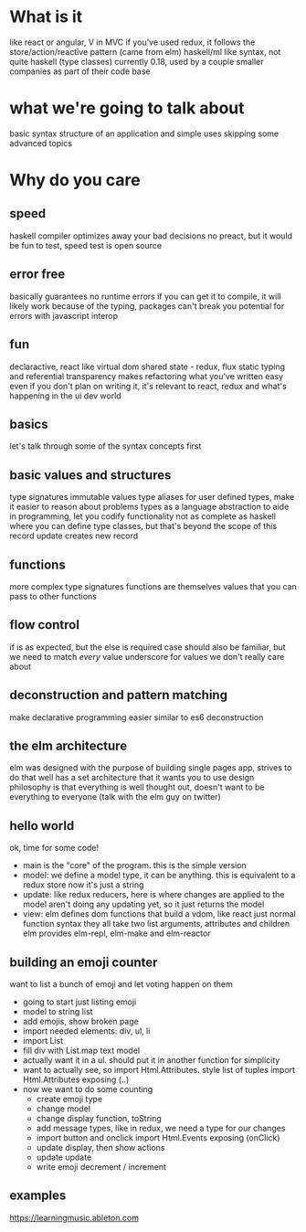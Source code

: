 # What is it
like react or angular, V in MVC
if you've used redux, it follows the store/action/reactive pattern (came from elm)
haskell/ml like syntax, not quite haskell (type classes)
currently 0.18, used by a couple smaller companies as part of their code base

# what we're going to talk about
basic syntax
structure of an application and simple uses
skipping some advanced topics

# Why do you care

## speed
haskell compiler optimizes away your bad decisions
no preact, but it would be fun to test, speed test is open source

## error free
basically guarantees no runtime errors
if you can get it to compile, it will likely work
because of the typing, packages can't break you
potential for errors with javascript interop

## fun
declaractive, react like
virtual dom
shared state - redux, flux
static typing and referential transparency makes refactoring what you've written easy
even if you don't plan on writing it, it's relevant to react, redux and what's happening in the ui dev world


## basics
let's talk through some of the syntax concepts first

## basic values and structures
type signatures
immutable values
type aliases for user defined types, make it easier to reason about problems
types as a language abstraction to aide in programming, let you codify functionality
not as complete as haskell where you can define type classes, but that's beyond the scope of this
record update creates new record

## functions
more complex type signatures
functions are themselves values that you can pass to other functions

## flow control
if is as expected, but the else is required
case should also be familiar, but we need to match *every* value
underscore for values we don't really care about

## deconstruction and pattern matching
make declarative programming easier
similar to es6 deconstruction

## the elm architecture
elm was designed with the purpose of building single pages app, strives to do that well
has a set architecture that it wants you to use
design philosophy is that everything is well thought out, doesn't want to be everything to everyone (talk with the elm guy on twitter)

## hello world
ok, time for some code!
- main is the "core" of the program. this is the simple version
- model: we define a model type, it can be anything. this is equivalent to a redux store
	now it's just a string
- update: like redux reducers, here is where changes are applied to the model
	aren't doing any updating yet, so it just returns the model
- view: elm defines dom functions that build a vdom, like react
	just normal function syntax
	they all take two list arguments, attributes and children
elm provides elm-repl, elm-make and elm-reactor

## building an emoji counter
want to list a bunch of emoji and let voting happen on them
- going to start just listing emoji
- model to string list
- add emojis, show broken page
- import needed elements: div, ul, li
- import List
- fill div with List.map text model
- actually want it in a ul. should put it in another function for simplicity
- want to actually see, so import Html.Attributes. style list of tuples
	import Html.Attributes exposing (..)
- now we want to do some counting
	- create emoji type
	- change model
	- change display function, toString
	- add message types, like in redux, we need a type for our changes
	- import button and onclick
		import Html.Events exposing (onClick)
	- update display, then show actions
	- update update
	- write emoji decrement / increment

## examples
https://learningmusic.ableton.com

